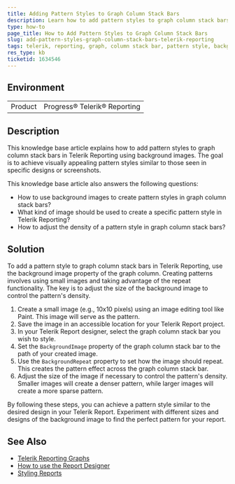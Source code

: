 ```yaml
---
title: Adding Pattern Styles to Graph Column Stack Bars
description: Learn how to add pattern styles to graph column stack bars using background images in Telerik Reporting.
type: how-to
page_title: How to Add Pattern Styles to Graph Column Stack Bars
slug: add-pattern-styles-graph-column-stack-bars-telerik-reporting
tags: telerik, reporting, graph, column stack bar, pattern style, background image
res_type: kb
ticketid: 1634546
---
```


## Environment

<table>
<tbody>
<tr>
<td>Product</td>
<td>Progress® Telerik® Reporting</td>
</tr>
</tbody>
</table>

## Description

This knowledge base article explains how to add pattern styles to graph column stack bars in Telerik Reporting using background images. The goal is to achieve visually appealing pattern styles similar to those seen in specific designs or screenshots.

This knowledge base article also answers the following questions:
- How to use background images to create pattern styles in graph column stack bars?
- What kind of image should be used to create a specific pattern style in Telerik Reporting?
- How to adjust the density of a pattern style in graph column stack bars?

## Solution

To add a pattern style to graph column stack bars in Telerik Reporting, use the background image property of the graph column. Creating patterns involves using small images and taking advantage of the repeat functionality. The key is to adjust the size of the background image to control the pattern's density.

1. Create a small image (e.g., 10x10 pixels) using an image editing tool like Paint. This image will serve as the pattern.
2. Save the image in an accessible location for your Telerik Report project.
3. In your Telerik Report designer, select the graph column stack bar you wish to style.
4. Set the `BackgroundImage` property of the graph column stack bar to the path of your created image.
5. Use the `BackgroundRepeat` property to set how the image should repeat. This creates the pattern effect across the graph column stack bar.
6. Adjust the size of the image if necessary to control the pattern's density. Smaller images will create a denser pattern, while larger images will create a more sparse pattern.

By following these steps, you can achieve a pattern style similar to the desired design in your Telerik Report. Experiment with different sizes and designs of the background image to find the perfect pattern for your report.

## See Also

- [Telerik Reporting Graphs](https://docs.telerik.com/reporting/graphoverview)
- [How to use the Report Designer](https://docs.telerik.com/reporting/standalonereportdesigner)
- [Styling Reports](https://docs.telerik.com/reporting/styling-reports)
